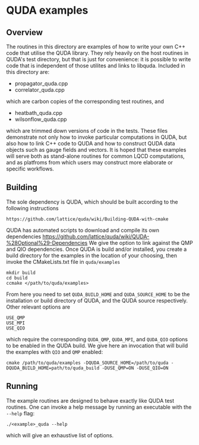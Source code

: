 # QUDA examples 

## Overview

The routines in this directory are examples of how to write your own C++ code that
utilise the QUDA library. They rely heavily on the host routines in QUDA's test
directory, but that is just for convenience: it is possible to write code that is
independent of those utilites and links to libquda. Included in this directory are:

* propagator_quda.cpp
* correlator_quda.cpp

which are carbon copies of the corresponding test routines, and

* heatbath_quda.cpp
* wilsonflow_quda.cpp

which are trimmed down versions of code in the tests. These files demonstrate not
only how to invoke particular computations in QUDA, but also how to link C++ code
to QUDA and how to construct QUDA data objects such as gauge fields and vectors.
It is hoped that these examples will serve both as stand-alone routines for
common LQCD computations, and as platfroms from which users may construct more
elaborate or specific workflows.

## Building

The sole dependency is QUDA, which should be built according to the following
instructions
```
https://github.com/lattice/quda/wiki/Building-QUDA-with-cmake
```

QUDA has automated scripts to download and compile its own dependencies
https://github.com/lattice/quda/wiki/QUDA-%28Optional%29-Dependencies
We give the option to link against the QMP and QIO dependencies.
Once QUDA is build and/or installed, you create a build directory for the examples
in the location of your choosing, then invoke the CMakeLists.txt file in `quda/examples`
```
mkdir build
cd build
ccmake </path/to/quda/examples>
```
From here you need to set `QUDA_BUILD_HOME` and `QUDA_SOURCE_HOME` to be the installation
or build directory of QUDA, and the QUDA source respectively. Other relevant options are
```
USE_QMP
USE_MPI
USE_QIO
```
which require the corresponding `QUDA_QMP`, `QUDA_MPI`, and `QUDA_QIO` options to be
enabled in the QUDA build. We give here an invocation that will build the examples
with `QIO` and `QMP` enabled:
```
cmake /path/to/quda/examples -DQUDA_SOURCE_HOME=/path/to/quda -DQUDA_BUILD_HOME=path/to/quda_build -DUSE_QMP=ON -DUSE_QIO=ON
```

## Running

The example routines are designed to behave exactly like QUDA test routines. One can
invoke a help message by running an executable with the `--help` flag:
```
./<example>_quda --help
```
which will give an exhaustive list of options. 
